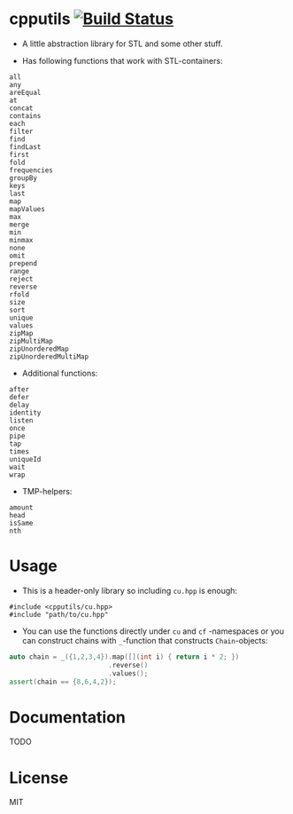 cpputils [![Build Status](https://travis-ci.org/baabelfish/cpputils.svg?branch=master)](https://travis-ci.org/baabelfish/cpputils)
========

- A little abstraction library for STL and some other stuff.

- Has following functions that work with STL-containers:

```
all
any
areEqual
at
concat
contains
each
filter
find
findLast
first
fold
frequencies
groupBy
keys
last
map
mapValues
max
merge
min
minmax
none
omit
prepend
range
reject
reverse
rfold
size
sort
unique
values
zipMap
zipMultiMap
zipUnorderedMap
zipUnorderedMultiMap
```

- Additional functions:

```
after
defer
delay
identity
listen
once
pipe
tap
times
uniqueId
wait
wrap
```

- TMP-helpers:

```
amount
head
isSame
nth
```


# Usage
- This is a header-only library so including `cu.hpp` is enough:
```
#include <cpputils/cu.hpp>
#include "path/to/cu.hpp"
```

- You can use the functions directly under `cu` and `cf` -namespaces or
 you can construct chains with `_`-function that constructs `Chain`-objects:

```cpp
auto chain = _({1,2,3,4}).map([](int i) { return i * 2; })
                         .reverse()
                         .values();
assert(chain == {8,6,4,2});
```

# Documentation
TODO

# License
MIT
